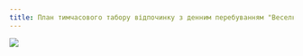 ```yaml
---
title: План тимчасового табору відпочинку з денним перебуванням "Веселка" на І зміну
---
```


![](plan.webp)
